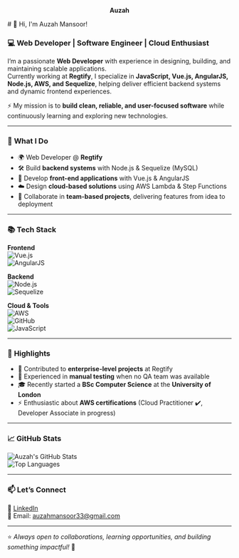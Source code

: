 <p align="center"><b>Auzah</b></p> # 👋 Hi, I'm Auzah Mansoor!  

### 💻 Web Developer | Software Engineer | Cloud Enthusiast  

I’m a passionate **Web Developer** with experience in designing, building, and maintaining scalable applications.  
Currently working at **Regtify**, I specialize in **JavaScript, Vue.js, AngularJS, Node.js, AWS, and Sequelize**, helping deliver efficient backend systems and dynamic frontend experiences.  

⚡ My mission is to **build clean, reliable, and user-focused software** while continuously learning and exploring new technologies.  

---

### 🚀 **What I Do**
- 🌍 Web Developer @ **Regtify**  
- 🛠️ Build **backend systems** with Node.js & Sequelize (MySQL)  
- 🎨 Develop **front-end applications** with Vue.js & AngularJS  
- ☁️ Design **cloud-based solutions** using AWS Lambda & Step Functions  
- 🤝 Collaborate in **team-based projects**, delivering features from idea to deployment  

---

### 📚 **Tech Stack**

**Frontend**  
![Vue.js](https://img.shields.io/badge/-Vue.js-4FC08D?style=flat&logo=vue.js&logoColor=white)  
![AngularJS](https://img.shields.io/badge/-AngularJS-E23237?style=flat&logo=angular&logoColor=white)  

**Backend**  
![Node.js](https://img.shields.io/badge/-Node.js-339933?style=flat&logo=node.js&logoColor=white)  
![Sequelize](https://img.shields.io/badge/-Sequelize-52B0E7?style=flat&logo=sequelize&logoColor=white)  

**Cloud & Tools**  
![AWS](https://img.shields.io/badge/-AWS-232F3E?style=flat&logo=amazon-aws&logoColor=white)  
![GitHub](https://img.shields.io/badge/-GitHub-181717?style=flat&logo=github&logoColor=white)  
![JavaScript](https://img.shields.io/badge/-JavaScript-F7DF1E?style=flat&logo=javascript&logoColor=black)  

---

### 🌟 **Highlights**
- 💼 Contributed to **enterprise-level projects** at Regtify  
- 🔧 Experienced in **manual testing** when no QA team was available  
- 🎓 Recently started a **BSc Computer Science** at the **University of London**  
- ⚡ Enthusiastic about **AWS certifications** (Cloud Practitioner ✔️, Developer Associate in progress)  

---

### 📈 **GitHub Stats**
![Auzah's GitHub Stats](https://github-readme-stats.vercel.app/api?username=auzahm&show_icons=true&theme=tokyonight)  
![Top Languages](https://github-readme-stats.vercel.app/api/top-langs/?username=auzahm&layout=compact&theme=tokyonight)  

---

### 📫 **Let’s Connect**
💼 [LinkedIn](https://www.linkedin.com/in/auzah-mansoor-a68841187/)  
📧 Email: auzahmansoor33@gmail.com  

---

⭐ _Always open to collaborations, learning opportunities, and building something impactful!_ 🚀  
